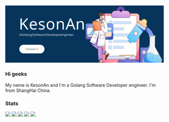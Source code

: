 ![anqiansong](kesonan.svg)

### Hi geeks
My name is KesonAn and I'm a Golang Software Developer engineer. I'm from ShangHai China.

### Stats

[![](https://raw.githubusercontent.com/anqiansong/anqiansong/main/profile-summary-card-output/github/0-profile-details.svg)](https://github.com/anqiansong/anqiansong)
[![](https://raw.githubusercontent.com/anqiansong/anqiansong/main/profile-summary-card-output/github/1-repos-per-language.svg)](https://github.com/anqiansong/anqiansong) [![](https://raw.githubusercontent.com/anqiansong/anqiansong/main/profile-summary-card-output/github/2-most-commit-language.svg)](https://github.com/anqiansong/anqiansong)
[![](https://raw.githubusercontent.com/anqiansong/anqiansong/main/profile-summary-card-output/github/3-stats.svg)](https://github.com/anqiansong/anqiansong) [![](https://raw.githubusercontent.com/anqiansong/anqiansong/main/profile-summary-card-output/github/4-productive-time.svg)](https://github.com/anqiansong/anqiansong)
